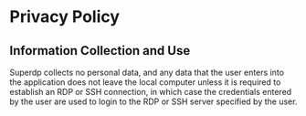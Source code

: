 # Privacy Policy

## Information Collection and Use

Superdp collects no personal data, and any data that the user enters into the application does not leave the local computer unless it is required to establish an RDP or SSH connection, in which case the credentials entered by the user are used to login to the RDP or SSH server specified by the user.
